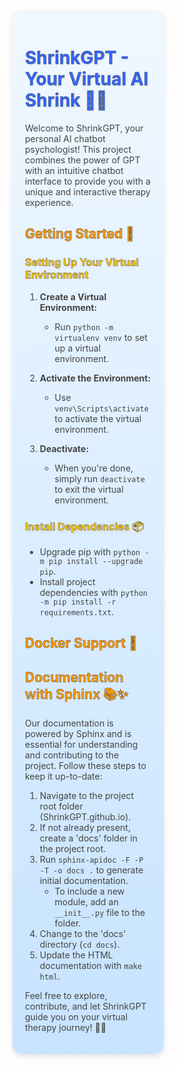 <div style="background:linear-gradient(to bottom, #f0f8ff, #c7e3ff); padding:20px; border-radius: 15px; box-shadow: 0 4px 8px rgba(0, 0, 0, 0.1); color: #444; width:40%; transition: box-shadow 0.3s;">

# <span style="color:#3366ff; text-shadow: 1px 1px 3px #ddd;">ShrinkGPT - Your Virtual AI Shrink 🤖🧠</span>

Welcome to ShrinkGPT, your personal AI chatbot psychologist! This project combines the power of GPT with an intuitive chatbot interface to provide you with a unique and interactive therapy experience.

## <span style="color:#ff9900; text-shadow: 1px 1px 2px #ddd;">Getting Started 🚀</span>

### <span style="color:#ffcc00; text-shadow: 1px 1px 2px #ddd;">Setting Up Your Virtual Environment</span>

1. **Create a Virtual Environment:**

   - Run `python -m virtualenv venv` to set up a virtual environment.

2. **Activate the Environment:**

   - Use `venv\Scripts\activate` to activate the virtual environment.

3. **Deactivate:**
   - When you're done, simply run `deactivate` to exit the virtual environment.

### <span style="color:#ffcc00; text-shadow: 3px 3px 3px #ddd;">Install Dependencies 📦</span>

- Upgrade pip with `python -m pip install --upgrade pip`.
- Install project dependencies with `python -m pip install -r requirements.txt`.

## <span style="color:#ff9900; text-shadow: 1px 1px 2px #ddd;">Docker Support 🐳</span>

<!-- Uncomment the following lines to enable Docker support for your project. -->
<!-- ```bash
1. cd website
2. docker build -t website .
3. docker run -dp 127.0.0.1:3000:3000 website
``` -->

## <span style="color:#ff9900;">Documentation with Sphinx 📚✨</span>

Our documentation is powered by Sphinx and is essential for understanding and contributing to the project. Follow these steps to keep it up-to-date:

1. Navigate to the project root folder (ShrinkGPT.github.io).
2. If not already present, create a 'docs' folder in the project root.
3. Run `sphinx-apidoc -F -P -T -o docs .` to generate initial documentation.
   - To include a new module, add an `__init__.py` file to the folder.
4. Change to the 'docs' directory (`cd docs`).
5. Update the HTML documentation with `make html`.

Feel free to explore, contribute, and let ShrinkGPT guide you on your virtual therapy journey! 🌈✨

</div>

<style>
  div:hover {
    box-shadow: 2px 8px 8px rgba(0, 0, 0, 0.2);
  }

  span {
    -webkit-text-stroke: 0.4px #3b3b3b;
    text-stroke: 1px #
